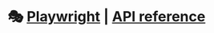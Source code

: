 # 🎭 [Playwright](https://playwright.dev) | [API reference](https://playwright.dev/docs/api/class-playwright)